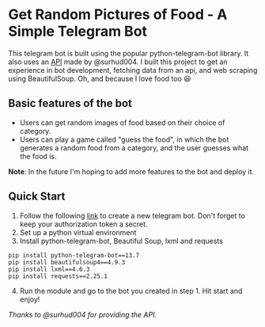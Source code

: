 # Get Random Pictures of Food - A Simple Telegram Bot

This telegram bot is built using the popular python-telegram-bot library. It also uses an [API](https://foodish-api.herokuapp.com/) made by @surhud004. 
I built this project to get an experience in bot development, fetching data from an api, and web scraping using BeautifulSoup. Oh, and because I love food too :laughing:


## Basic features of the bot

- Users can get random images of food based on their choice of category.
- Users can play a game called "guess the food", in which the bot generates a random food from a category, and the user guesses what the food is.

**Note**: In the future I'm hoping to add more features to the bot and deploy it.


## Quick Start
1. Follow the following [link](https://core.telegram.org/bots#6-botfather) to create a new telegram bot. Don't forget to keep your authorization token a secret.
2. Set up a python virtual environment
3. Install python-telegram-bot, Beautiful Soup, lxml and requests
```buildoutcfg
pip install python-telegram-bot==13.7
pip install beautifulsoup4==4.9.3
pip install lxml==4.6.3
pip install requests==2.25.1
```
4. Run the module and go to the bot you created in step 1. Hit start and enjoy!



*Thanks to @surhud004 for providing the API.*
